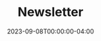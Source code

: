 ---
title: Newsletter
follow: true
layout: "newsletter"
date: 2023-09-08T00:00:00-04:00
ads: false
---